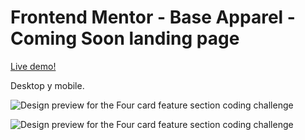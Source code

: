 # Frontend Mentor - Base Apparel - Coming Soon landing page

[Live demo!
](https://fem-four-cards-tawny.now.sh/)

Desktop y mobile.

![Design preview for the Four card feature section coding challenge](./design/desktop-preview.jpg)

![Design preview for the Four card feature section coding challenge](./design/mobile-design.jpg)